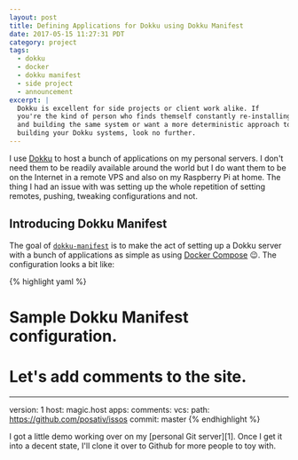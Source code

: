 ```yaml
---
layout: post
title: Defining Applications for Dokku using Dokku Manifest
date: 2017-05-15 11:27:31 PDT
category: project
tags:
  - dokku
  - docker
  - dokku manifest
  - side project
  - announcement
excerpt: |
  Dokku is excellent for side projects or client work alike. If 
  you're the kind of person who finds themself constantly re-installing
  and building the same system or want a more deterministic approach to
  building your Dokku systems, look no further.
---
```


I use [Dokku][] to host a bunch of applications on my personal servers. I don't
need them to be readily available around the world but I do want them to be on
the Internet in a remote VPS and also on my Raspberry Pi at home. The thing
I had an issue with was setting up the whole repetition of setting remotes,
pushing, tweaking configurations and not.

## Introducing Dokku Manifest

The goal of [`dokku-manifest`][] is to make the act of setting up a Dokku server
with a bunch of applications as simple as using [Docker Compose][] :wink:. The
configuration looks a bit like:

{% highlight yaml %}
# Sample Dokku Manifest configuration.
# Let's add comments to the site.
---
version: 1
host: magic.host
apps:
  comments:
    vcs:
      path: https://github.com/posativ/issos
      commit:  master
{% endhighlight %}

I got a little demo working over on my [personal Git server][1]. Once I get it
into a decent state, I'll clone it over to Github for more people to toy with.

[dokku]: https://dokku.io
[`dokku-manifest`]: https://jacky.wtf/projects/dokku-manifest/
[docker compose]: https://docs.docker.com/compose/
